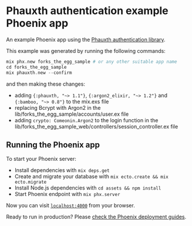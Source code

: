 # Phauxth authentication example Phoenix app

An example Phoenix app using the [Phauxth authentication library](https://github.com/riverrun/phauxth).

This example was generated by running the following commands:

```elixir
mix phx.new forks_the_egg_sample # or any other suitable app name
cd forks_the_egg_sample
mix phauxth.new --confirm
```

and then making these changes:

* adding `{:phauxth, "~> 1.1"}`, `{:argon2_elixir, "~> 1.2"}` and `{:bamboo, "~> 0.8"}`
to the mix.exs file
* replacing Bcrypt with Argon2 in the lib/forks_the_egg_sample/accounts/user.ex file
* adding `crypto: Comeonin.Argon2` to the login function in the
lib/forks_the_egg_sample_web/controllers/session_controller.ex file

## Running the Phoenix app

To start your Phoenix server:

  * Install dependencies with `mix deps.get`
  * Create and migrate your database with `mix ecto.create && mix ecto.migrate`
  * Install Node.js dependencies with `cd assets && npm install`
  * Start Phoenix endpoint with `mix phx.server`

Now you can visit [`localhost:4000`](http://localhost:4000) from your browser.

Ready to run in production? Please [check the Phoenix deployment guides](http://www.phoenixframework.org/docs/deployment).
